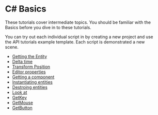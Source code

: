 # C# Basics
These tutorials cover intermediate topics. You should be familiar with the Basics before you dive in to these tutorials.

You can try out each individual script in by creating a new project and use the API tutorials example template. Each script is demonstrated a new scene.

* [Getting the Entity](entity.md)
* [Delta time](deltaTime.md) 
* [Transform Position](transformPosition.md) 
* [Editor properties](editorProperties.md) 
* [Getting a component](getComponent.md) 
* [Instantiating entities](instantiatingentities.md) 
* [Destroing entities](destroyingentities.md) 
* [Look at](lookAt.md) 
* [GetKey](getKey.md) 
* [GetMouse](getMouse.md) 
* [GetButton](getButton.md) 